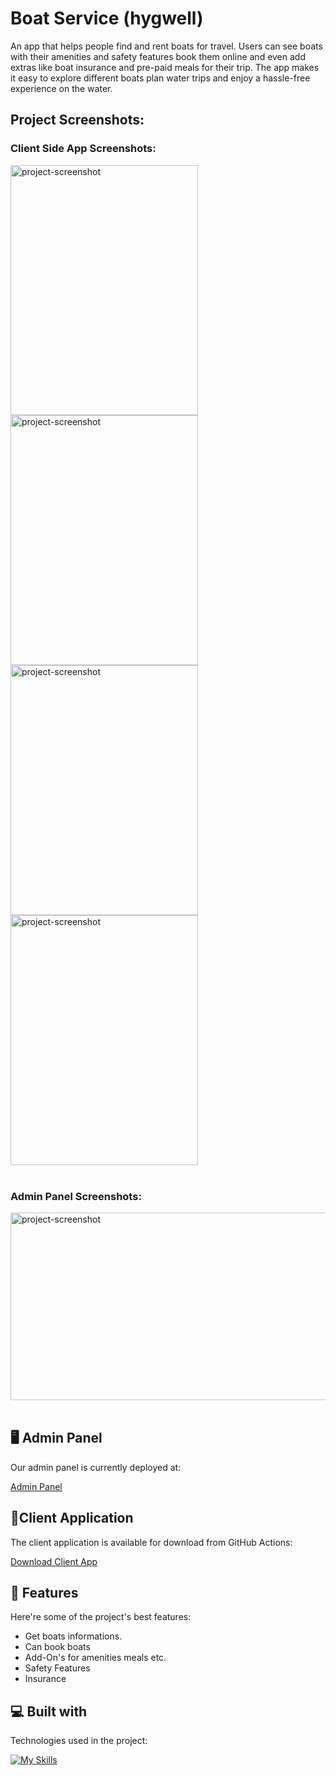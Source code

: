 <h1 align="start" id="title">Boat Service (hygwell)</h1>

<p id="description">An app that helps people find and rent boats for travel. Users can see boats with their amenities and safety features book them online and even add extras like boat insurance and pre-paid meals for their trip. The app makes it easy to explore different boats plan water trips and enjoy a hassle-free experience on the water.</p>

<h2>Project Screenshots:</h2>
<h3>Client Side App Screenshots:</h3>
<img src="https://firebasestorage.googleapis.com/v0/b/boat-service-hygwell.appspot.com/o/project%2FScreenshot_1724800557.png?alt=media&amp;token=6c9dac1d-1623-4197-a9d0-29992ff042f6" alt="project-screenshot" width="300" height="400/">

<img src="https://firebasestorage.googleapis.com/v0/b/boat-service-hygwell.appspot.com/o/project%2FScreenshot_1724800562.png?alt=media&amp;token=4294d446-9c2c-4df3-a72e-c47bf2c42548" alt="project-screenshot" width="300" height="400/">

<img src="https://firebasestorage.googleapis.com/v0/b/boat-service-hygwell.appspot.com/o/project%2FScreenshot_1724800569.png?alt=media&amp;token=67a772a9-d07a-4ceb-a39a-f6393840af10" alt="project-screenshot" width="300" height="400/">

<img src="https://firebasestorage.googleapis.com/v0/b/boat-service-hygwell.appspot.com/o/project%2FScreenshot_1724800651.png?alt=media&amp;token=750389c5-27b3-4119-a044-d304cdbba27d" alt="project-screenshot" width="300" height="400/">
<br/>
<br/>
<h3>Admin Panel Screenshots:</h3>
<img src="https://firebasestorage.googleapis.com/v0/b/boat-service-hygwell.appspot.com/o/project%2FScreenshot%202024-08-28%20at%205.13.15%E2%80%AFAM.png?alt=media&token=376eb21e-7d7a-4994-9fb9-9e53047e1083" alt="project-screenshot" width="800" height="300/">
<br/>
<br/>

## 🖥️ Admin Panel

Our admin panel is currently deployed at:

[Admin Panel](https://boat-service-hygwell.vercel.app/)

## 📱Client Application

The client application is available for download from GitHub Actions:

[Download Client App](https://github.com/username/repository/actions/workflows/build.yml)

<p></p>
  
<h2>🧐 Features</h2>

Here're some of the project's best features:

- Get boats informations.
- Can book boats
- Add-On's for amenities meals etc.
- Safety Features
- Insurance

<h2>💻 Built with</h2>

Technologies used in the project:

[![My Skills](https://skillicons.dev/icons?i=flutter,react,tailwind,firebase,github,dart,js&perline=4)](https://skillicons.dev)
